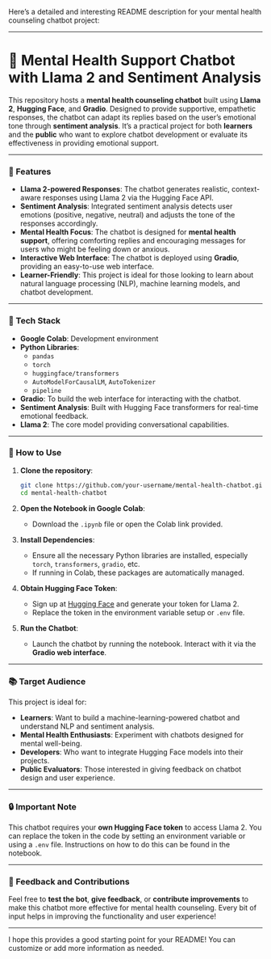 Here’s a detailed and interesting README description for your mental health counseling chatbot project:

---

# 🧠 Mental Health Support Chatbot with Llama 2 and Sentiment Analysis

This repository hosts a **mental health counseling chatbot** built using **Llama 2**, **Hugging Face**, and **Gradio**. Designed to provide supportive, empathetic responses, the chatbot can adapt its replies based on the user’s emotional tone through **sentiment analysis**. It’s a practical project for both **learners** and the **public** who want to explore chatbot development or evaluate its effectiveness in providing emotional support.

---

### 🌟 Features

- **Llama 2-powered Responses**: The chatbot generates realistic, context-aware responses using Llama 2 via the Hugging Face API.
- **Sentiment Analysis**: Integrated sentiment analysis detects user emotions (positive, negative, neutral) and adjusts the tone of the responses accordingly.
- **Mental Health Focus**: The chatbot is designed for **mental health support**, offering comforting replies and encouraging messages for users who might be feeling down or anxious.
- **Interactive Web Interface**: The chatbot is deployed using **Gradio**, providing an easy-to-use web interface.
- **Learner-Friendly**: This project is ideal for those looking to learn about natural language processing (NLP), machine learning models, and chatbot development.

---

### 🔧 Tech Stack

- **Google Colab**: Development environment
- **Python Libraries**:
  - `pandas`
  - `torch`
  - `huggingface/transformers`
  - `AutoModelForCausalLM`, `AutoTokenizer`
  - `pipeline`
- **Gradio**: To build the web interface for interacting with the chatbot.
- **Sentiment Analysis**: Built with Hugging Face transformers for real-time emotional feedback.
- **Llama 2**: The core model providing conversational capabilities.

---

### 🚀 How to Use

1. **Clone the repository**:
   ```bash
   git clone https://github.com/your-username/mental-health-chatbot.git
   cd mental-health-chatbot
   ```

2. **Open the Notebook in Google Colab**:
   - Download the `.ipynb` file or open the Colab link provided.

3. **Install Dependencies**:
   - Ensure all the necessary Python libraries are installed, especially `torch`, `transformers`, `gradio`, etc.
   - If running in Colab, these packages are automatically managed.

4. **Obtain Hugging Face Token**:
   - Sign up at [Hugging Face](https://huggingface.co/join) and generate your token for Llama 2.
   - Replace the token in the environment variable setup or `.env` file.

5. **Run the Chatbot**:
   - Launch the chatbot by running the notebook. Interact with it via the **Gradio web interface**.

---

### 📚 Target Audience

This project is ideal for:
- **Learners**: Want to build a machine-learning-powered chatbot and understand NLP and sentiment analysis.
- **Mental Health Enthusiasts**: Experiment with chatbots designed for mental well-being.
- **Developers**: Who want to integrate Hugging Face models into their projects.
- **Public Evaluators**: Those interested in giving feedback on chatbot design and user experience.

---

### 🔒 Important Note

This chatbot requires your **own Hugging Face token** to access Llama 2. You can replace the token in the code by setting an environment variable or using a `.env` file. Instructions on how to do this can be found in the notebook.

---

### 📝 Feedback and Contributions

Feel free to **test the bot**, **give feedback**, or **contribute improvements** to make this chatbot more effective for mental health counseling. Every bit of input helps in improving the functionality and user experience!

---

I hope this provides a good starting point for your README! You can customize or add more information as needed.
